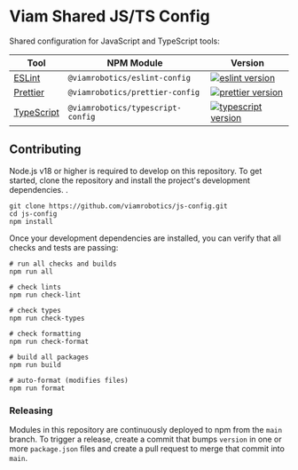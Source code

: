 # Viam Shared JS/TS Config

Shared configuration for JavaScript and TypeScript tools:

| Tool                          | NPM Module                        | Version                                   |
| ----------------------------- | --------------------------------- | ----------------------------------------- |
| [ESLint][eslint docs]         | `@viamrobotics/eslint-config`     | [![eslint version][]][eslint npm]         |
| [Prettier][prettier docs]     | `@viamrobotics/prettier-config`   | [![prettier version][]][prettier npm]     |
| [TypeScript][typescript docs] | `@viamrobotics/typescript-config` | [![typescript version][]][typescript npm] |

[eslint docs]: ./packages/eslint-config
[eslint npm]: https://www.npmjs.com/package/@viamrobotics/eslint-config
[eslint version]: https://img.shields.io/npm/v/@viamrobotics/eslint-config?style=flat-square
[prettier docs]: ./packages/prettier-config
[prettier npm]: https://www.npmjs.com/package/@viamrobotics/prettier-config
[prettier version]: https://img.shields.io/npm/v/@viamrobotics/prettier-config?style=flat-square
[typescript docs]: ./packages/typescript-config
[typescript npm]: https://www.npmjs.com/package/@viamrobotics/typescript-config
[typescript version]: https://img.shields.io/npm/v/@viamrobotics/typescript-config?style=flat-square

## Contributing

Node.js v18 or higher is required to develop on this repository. To get started, clone the repository and install the project's development dependencies. .

```shell
git clone https://github.com/viamrobotics/js-config.git
cd js-config
npm install
```

Once your development dependencies are installed, you can verify that all checks and tests are passing:

```shell
# run all checks and builds
npm run all

# check lints
npm run check-lint

# check types
npm run check-types

# check formatting
npm run check-format

# build all packages
npm run build

# auto-format (modifies files)
npm run format
```

### Releasing

Modules in this repository are continuously deployed to npm from the `main` branch. To trigger a release, create a commit that bumps `version` in one or more `package.json` files and create a pull request to merge that commit into `main`.
